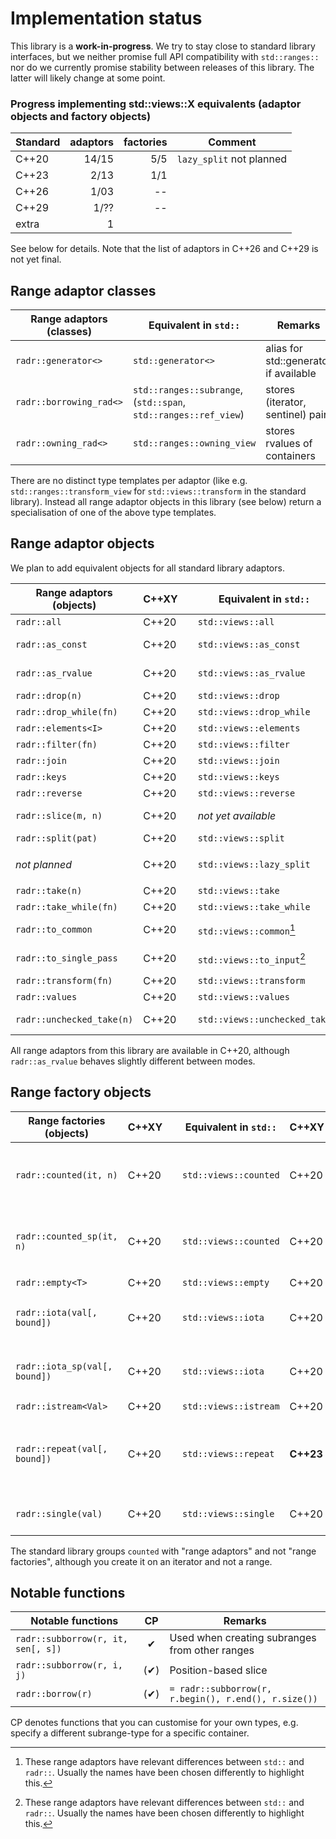 # Implementation status

This library is a **work-in-progress**.
We try to stay close to standard library interfaces, but we neither promise full API compatibility with `std::ranges::` nor do we currently promise stability between releases of this library.
The latter will likely change at some point.

### Progress implementing std::views::X equivalents (adaptor objects and factory objects)

| Standard    | adaptors |factories | Comment                    |
|-------------|---------:|---------:|----------------------------|
| C++20       | 14/15    |   5/5    | `lazy_split` not planned   |
| C++23       |  2/13    |   1/1    |                            |
| C++26       |  1/03    |   --     |                            |
| C++29       |  1/??    |   --     |                            |
| extra       |     1    |          |                            |

See below for details. Note that the list of adaptors in C++26 and C++29 is not yet final.

## Range adaptor classes


| Range adaptors (classes)   | Equivalent in `std::`                                           | Remarks                                         |
|----------------------------|-----------------------------------------------------------------|-------------------------------------------------|
| `radr::generator<>`        | `std::generator<>`                                              | alias for std::generator if available           |
| `radr::borrowing_rad<>`    | `std::ranges::subrange`, (`std::span`, `std::ranges::ref_view`) | stores (iterator, sentinel) pair                |
| `radr::owning_rad<>`       | `std::ranges::owning_view`                                      | stores rvalues of containers                    |

There are no distinct type templates per adaptor (like e.g. `std::ranges::transform_view` for `std::views::transform` in the standard library).
Instead all range adaptor objects in this library (see below) return a specialisation of one of the above type templates.


## Range adaptor objects

We plan to add equivalent objects for all standard library adaptors.

| Range adaptors (objects)  | C++XY | | Equivalent in `std::`          | C++XY     | Differences of `radr` objects            |
|---------------------------|-------|-|--------------------------------|-----------|------------------------------------------|
| `radr::all`               | C++20 | | `std::views::all`              | C++20     |                                          |
| `radr::as_const`          | C++20 | | `std::views::as_const`         | **C++23** | make the range *and* its elements const  |
| `radr::as_rvalue`         | C++20 | | `std::views::as_rvalue`        | **C++23** | *returns only input ranges in C++20      |
| `radr::drop(n)`           | C++20 | | `std::views::drop`             | C++20     |                                          |
| `radr::drop_while(fn)`    | C++20 | | `std::views::drop_while`       | C++20     |                                          |
| `radr::elements<I>`       | C++20 | | `std::views::elements`         | C++20     |                                          |
| `radr::filter(fn)`        | C++20 | | `std::views::filter`           | C++20     |                                          |
| `radr::join`              | C++20 | | `std::views::join`             | C++20     |                                          |
| `radr::keys`              | C++20 | | `std::views::keys`             | C++20     |                                          |
| `radr::reverse`           | C++20 | | `std::views::reverse`          | C++20     |                                          |
| `radr::slice(m, n)`       | C++20 | | *not yet available*            |           | get subrange between m and n             |
| `radr::split(pat)`        | C++20 | | `std::views::split`            | C++20     |                                          |
| *not planned*             | C++20 | | `std::views::lazy_split`       | C++20     | use `radr::to_single_pass ╎ radr::split` |
| `radr::take(n)`           | C++20 | | `std::views::take`             | C++20     |                                          |
| `radr::take_while(fn)`    | C++20 | | `std::views::take_while`       | C++20     |                                          |
| `radr::to_common`         | C++20 | | `std::views::common`[^diff]    | C++20     | turns non-common into common             |
| `radr::to_single_pass`    | C++20 | | `std::views::to_input`[^diff]  | **C++26** | demotes range category to input          |
| `radr::transform(fn)`     | C++20 | | `std::views::transform`        | C++20     |                                          |
| `radr::values`            | C++20 | | `std::views::values`           | C++20     |                                          |
| `radr::unchecked_take(n)` | C++20 | | `std::views::unchecked_take`   | **C++29** | turns unsized into sized                 |

All range adaptors from this library are available in C++20, although `radr::as_rvalue` behaves slightly different between modes.

[^diff]: These range adaptors have relevant differences between `std::` and `radr::`. Usually the names have been chosen differently to highlight this.


## Range factory objects

| Range factories (objects)     | C++XY | | Equivalent in `std::`   | C++XY     | Remarks                                   |
|-------------------------------|-------|-|-------------------------|-----------|-------------------------------------------|
| `radr::counted(it, n)`        | C++20 | | `std::views::counted`   | C++20     | multi-pass version of counted             |
| `radr::counted_sp(it, n)`     | C++20 | | `std::views::counted`   | C++20     | single-pass version of counted            |
| `radr::empty<T>`              | C++20 | | `std::views::empty`     | C++20     |                                           |
| `radr::iota(val[, bound])`    | C++20 | | `std::views::iota`      | C++20     | multi-pass version of iota                |
| `radr::iota_sp(val[, bound])` | C++20 | | `std::views::iota`      | C++20     | single-pass version of iota               |
| `radr::istream<Val>`          | C++20 | | `std::views::istream`   | C++20     |                                           |
| `radr::repeat(val[, bound])`  | C++20 | | `std::views::repeat`    | **C++23** | allows indirect storage and static bounds |
| `radr::single(val)`           | C++20 | | `std::views::single`    | C++20     | allows indirect storage                   |

The standard library groups `counted` with "range adaptors" and not "range factories", 
although you create it on an iterator and not a range.

## Notable functions

| Notable functions                  | CP   | Remarks                                              |
|------------------------------------|:----:|------------------------------------------------------|
| `radr::subborrow(r, it, sen[, s])` | ✔   | Used when creating subranges from other ranges        |
| `radr::subborrow(r, i, j)`         | (✔) | Position-based slice                                  |
| `radr::borrow(r)`                  | (✔) | `= radr::subborrow(r, r.begin(), r.end(), r.size())`  |

CP denotes functions that you can customise for your own types, e.g. specify a different subrange-type for a specific container.
